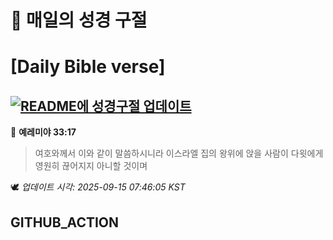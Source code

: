 # 🙏 매일의 성경 구절
# [Daily Bible verse]
## [![README에 성경구절 업데이트](https://github.com/DONGSUKA/first_test/actions/workflows/update-readme-bible.yml/badge.svg)](https://github.com/DONGSUKA/first_test/actions/workflows/update-readme-bible.yml)
<!-- START_BIBLE_VERSE -->
📖 **예레미야 33:17**
> 여호와께서 이와 같이 말씀하시니라 이스라엘 집의 왕위에 앉을 사람이 다윗에게 영원히 끊어지지 아니할 것이며

🕊️ _업데이트 시각: 2025-09-15 07:46:05 KST_
  <!-- END_BIBLE_VERSE -->
## GITHUB_ACTION
